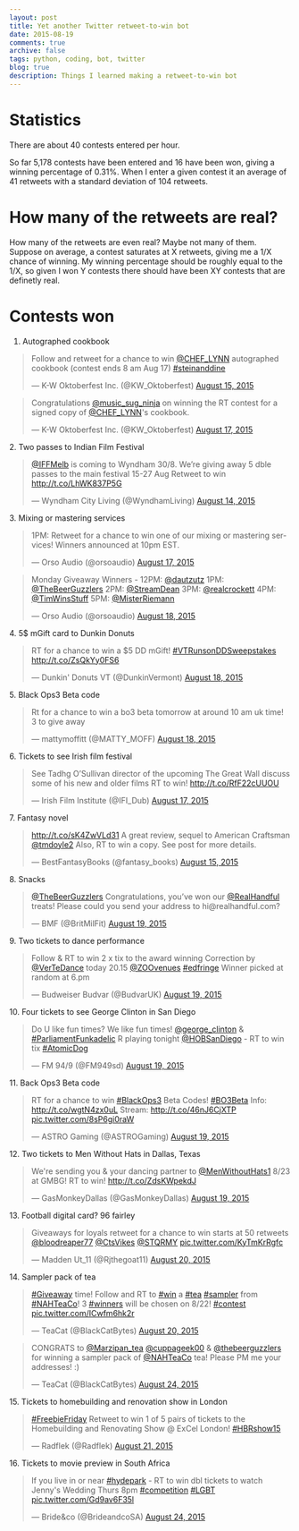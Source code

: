 ```yaml
---
layout: post
title: Yet another Twitter retweet-to-win bot
date: 2015-08-19
comments: true
archive: false
tags: python, coding, bot, twitter
blog: true
description: Things I learned making a retweet-to-win bot
---
```


# Statistics

There are about 40 contests entered per hour. 

So far 5,178 contests have been entered and 16 have been won, giving a winning percentage of 0.31%. When I enter a given contest it an average of 41 retweets with a standard deviation of 104 retweets.

# How many of the retweets are real?

How many of the retweets are even real? Maybe not many of them. Suppose on average, a contest saturates at X retweets, giving me a 1/X chance of winning. My winning percentage should be roughly equal to the 1/X, so given I won Y contests there should have been XY contests that are definetly real.

# Contests won

1.  Autographed cookbook  
<blockquote class="twitter-tweet" lang="en"><p lang="en" dir="ltr">Follow and retweet for a chance to win <a href="https://twitter.com/CHEF_LYNN">@CHEF_LYNN</a> autographed cookbook (contest ends 8 am Aug 17) <a href="https://twitter.com/hashtag/steinanddine?src=hash">#steinanddine</a></p>&mdash; K-W Oktoberfest Inc. (@KW_Oktoberfest) <a href="https://twitter.com/KW_Oktoberfest/status/632605172884082688">August 15, 2015</a></blockquote> <script async src="//platform.twitter.com/widgets.js" charset="utf-8"></script> <blockquote class="twitter-tweet" lang="en"><p lang="en" dir="ltr">Congratulations <a href="https://twitter.com/music_sug_ninja">@music_sug_ninja</a> on winning the RT contest for a signed copy of <a href="https://twitter.com/CHEF_LYNN">@CHEF_LYNN</a>&#39;s cookbook.</p>&mdash; K-W Oktoberfest Inc. (@KW_Oktoberfest) <a href="https://twitter.com/KW_Oktoberfest/status/633303849621565440">August 17, 2015</a></blockquote> <script async src="//platform.twitter.com/widgets.js" charset="utf-8"></script>
2. Two passes to Indian Film Festival
<blockquote class="twitter-tweet" lang="en"><p lang="en" dir="ltr"><a href="https://twitter.com/IFFMelb">@IFFMelb</a> is coming to Wyndham 30/8. We’re giving away 5 dble passes to the main festival 15-27 Aug Retweet to win <a href="http://t.co/LhWK837P5G">http://t.co/LhWK837P5G</a></p>&mdash; Wyndham City Living (@WyndhamLiving) <a href="https://twitter.com/WyndhamLiving/status/632332141561532416">August 14, 2015</a></blockquote> <script async src="//platform.twitter.com/widgets.js" charset="utf-8"></script>
3. Mixing or mastering services
<blockquote class="twitter-tweet" lang="en"><p lang="en" dir="ltr">1PM: Retweet for a chance to win one of our mixing or mastering services! Winners announced at 10pm EST.</p>&mdash; Orso Audio (@orsoaudio) <a href="https://twitter.com/orsoaudio/status/633323085073133568">August 17, 2015</a></blockquote> <script async src="//platform.twitter.com/widgets.js" charset="utf-8"></script> <blockquote class="twitter-tweet" lang="en"><p lang="en" dir="ltr">Monday Giveaway Winners - 12PM: <a href="https://twitter.com/DautzUtz">@dautzutz</a> 1PM: <a href="https://twitter.com/TheBeerGuzzlers">@TheBeerGuzzlers</a> 2PM: <a href="https://twitter.com/StreamDean">@StreamDean</a> 3PM: <a href="https://twitter.com/RealCrockett">@realcrockett</a> 4PM: <a href="https://twitter.com/TimWinsStuff">@TimWinsStuff</a> 5PM: <a href="https://twitter.com/MisterRiemann">@MisterRiemann</a></p>&mdash; Orso Audio (@orsoaudio) <a href="https://twitter.com/orsoaudio/status/633458300802220032">August 18, 2015</a></blockquote> <script async src="//platform.twitter.com/widgets.js" charset="utf-8"></script>
4. 5$ mGift card to Dunkin Donuts
<blockquote class="twitter-tweet" lang="en"><p lang="en" dir="ltr">RT for a chance to win a $5 DD mGift! <a href="https://twitter.com/hashtag/VTRunsonDDSweepstakes?src=hash">#VTRunsonDDSweepstakes</a> <a href="http://t.co/ZsQkYy0FS6">http://t.co/ZsQkYy0FS6</a></p>&mdash; Dunkin&#39; Donuts VT (@DunkinVermont) <a href="https://twitter.com/DunkinVermont/status/633639485910159361">August 18, 2015</a></blockquote> <script async src="//platform.twitter.com/widgets.js" charset="utf-8"></script>
5. Black Ops3 Beta code
<blockquote class="twitter-tweet" lang="en"><p lang="en" dir="ltr">Rt for a chance to win a bo3 beta tomorrow at around 10 am uk time! 3 to give away</p>&mdash; mattymoffitt (@MATTY_MOFF) <a href="https://twitter.com/MATTY_MOFF/status/633780854360276992">August 18, 2015</a></blockquote> <script async src="//platform.twitter.com/widgets.js" charset="utf-8"></script>
6. Tickets to see Irish film festival
<blockquote class="twitter-tweet" lang="en"><p lang="en" dir="ltr">See Tadhg O’Sullivan director of the upcoming The Great Wall discuss some of his new and older films RT to win! &#10;&#10;<a href="http://t.co/RfF22cUUOU">http://t.co/RfF22cUUOU</a></p>&mdash; Irish Film Institute (@IFI_Dub) <a href="https://twitter.com/IFI_Dub/status/633289298444423169">August 17, 2015</a></blockquote> <script async src="//platform.twitter.com/widgets.js" charset="utf-8"></script>
7. Fantasy novel
<blockquote class="twitter-tweet" lang="en"><p lang="en" dir="ltr"><a href="http://t.co/sK4ZwVLd31">http://t.co/sK4ZwVLd31</a>&#10;A great review, sequel to American Craftsman <a href="https://twitter.com/tmdoyle2">@tmdoyle2</a> &#10;Also, RT to win a copy. See post for more details.</p>&mdash; BestFantasyBooks (@fantasy_books) <a href="https://twitter.com/fantasy_books/status/632392215122178048">August 15, 2015</a></blockquote> <script async src="//platform.twitter.com/widgets.js" charset="utf-8"></script>
8. Snacks
<blockquote class="twitter-tweet" data-partner="tweetdeck"><p lang="en" dir="ltr"><a href="https://twitter.com/TheBeerGuzzlers">@TheBeerGuzzlers</a> Congratulations, you’ve won our <a href="https://twitter.com/RealHandful">@RealHandful</a> treats! Please could you send your address to hi@realhandful.com?</p>&mdash; BMF (@BritMilFit) <a href="https://twitter.com/BritMilFit/status/633953934852407296">August 19, 2015</a></blockquote> <script async src="//platform.twitter.com/widgets.js" charset="utf-8"></script>
9. Two tickets to dance performance
<blockquote class="twitter-tweet" lang="en"><p lang="en" dir="ltr">Follow &amp; RT to win 2 x tix to the award winning Correction by <a href="https://twitter.com/VerTeDance">@VerTeDance</a> today 20.15 <a href="https://twitter.com/ZOOvenues">@ZOOvenues</a> <a href="https://twitter.com/hashtag/edfringe?src=hash">#edfringe</a> Winner picked at random at 6.pm</p>&mdash; Budweiser Budvar (@BudvarUK) <a href="https://twitter.com/BudvarUK/status/633960934625648640">August 19, 2015</a></blockquote>
<script async src="//platform.twitter.com/widgets.js" charset="utf-8"></script>
10. Four tickets to see George Clinton in San Diego
<blockquote class="twitter-tweet" lang="en"><p lang="en" dir="ltr">Do U like fun times? We like fun times! <a href="https://twitter.com/george_clinton">@george_clinton</a> &amp; <a href="https://twitter.com/hashtag/ParliamentFunkadelic?src=hash">#ParliamentFunkadelic</a> R playing tonight <a href="https://twitter.com/HOBSanDiego">@HOBSanDiego</a> - RT to win tix <a href="https://twitter.com/hashtag/AtomicDog?src=hash">#AtomicDog</a></p>&mdash; FM 94/9 (@FM949sd) <a href="https://twitter.com/FM949sd/status/634026834347188225">August 19, 2015</a></blockquote>
<script async src="//platform.twitter.com/widgets.js" charset="utf-8"></script>
11. Back Ops3 Beta code
<blockquote class="twitter-tweet" lang="en"><p lang="en" dir="ltr">RT for a chance to win <a href="https://twitter.com/hashtag/BlackOps3?src=hash">#BlackOps3</a> Beta Codes! <a href="https://twitter.com/hashtag/BO3Beta?src=hash">#BO3Beta</a> &#10;&#10;Info: <a href="http://t.co/wgtN4zx0uL">http://t.co/wgtN4zx0uL</a>&#10;Stream: <a href="http://t.co/46nJ6CjXTP">http://t.co/46nJ6CjXTP</a> <a href="http://t.co/8sP6gi0raW">pic.twitter.com/8sP6gi0raW</a></p>&mdash; ASTRO Gaming (@ASTROGaming) <a href="https://twitter.com/ASTROGaming/status/634049625020694528">August 19, 2015</a></blockquote>
<script async src="//platform.twitter.com/widgets.js" charset="utf-8"></script>
12. Two tickets to Men Without Hats in Dallas, Texas
<blockquote class="twitter-tweet" lang="en"><p lang="en" dir="ltr">We&#39;re sending you &amp; your dancing partner to <a href="https://twitter.com/MenWithoutHats1">@MenWithoutHats1</a> 8/23 at GMBG! RT to win! <a href="http://t.co/ZdsKWpekdJ">http://t.co/ZdsKWpekdJ</a></p>&mdash; GasMonkeyDallas (@GasMonkeyDallas) <a href="https://twitter.com/GasMonkeyDallas/status/634072667977588736">August 19, 2015</a></blockquote>
<script async src="//platform.twitter.com/widgets.js" charset="utf-8"></script>
13. Football digital card? 96 fairley
<blockquote class="twitter-tweet" lang="en"><p lang="en" dir="ltr">Giveaways for loyals retweet for a chance to win starts at 50 retweets <a href="https://twitter.com/bloodreaper77">@bloodreaper77</a> <a href="https://twitter.com/CtsVikes">@CtsVikes</a> <a href="https://twitter.com/STQRMY">@STQRMY</a> <a href="http://t.co/KyTmKrRgfc">pic.twitter.com/KyTmKrRgfc</a></p>&mdash; Madden Ut_11 (@Rjthegoat11) <a href="https://twitter.com/Rjthegoat11/status/634349680747520000">August 20, 2015</a></blockquote>
<script async src="//platform.twitter.com/widgets.js" charset="utf-8"></script>
14. Sampler pack of tea
<blockquote class="twitter-tweet" lang="en"><p lang="en" dir="ltr"><a href="https://twitter.com/hashtag/Giveaway?src=hash">#Giveaway</a> time! Follow and RT to <a href="https://twitter.com/hashtag/win?src=hash">#win</a> a <a href="https://twitter.com/hashtag/tea?src=hash">#tea</a> <a href="https://twitter.com/hashtag/sampler?src=hash">#sampler</a> from <a href="https://twitter.com/hashtag/NAHTeaCo?src=hash">#NAHTeaCo</a>! 3 <a href="https://twitter.com/hashtag/winners?src=hash">#winners</a> will be chosen on 8/22! <a href="https://twitter.com/hashtag/contest?src=hash">#contest</a> <a href="http://t.co/ICwfm6hk2r">pic.twitter.com/ICwfm6hk2r</a></p>&mdash; TeaCat (@BlackCatBytes) <a href="https://twitter.com/BlackCatBytes/status/634501082081853440">August 20, 2015</a></blockquote>
<script async src="//platform.twitter.com/widgets.js" charset="utf-8"></script>
<blockquote class="twitter-tweet" data-partner="tweetdeck"><p lang="en" dir="ltr">CONGRATS to <a href="https://twitter.com/Marzipan_tea">@Marzipan_tea</a> <a href="https://twitter.com/cuppageek00">@cuppageek00</a> &amp; <a href="https://twitter.com/TheBeerGuzzlers">@thebeerguzzlers</a> for winning a sampler pack of <a href="https://twitter.com/NAHTeaCo">@NAHTeaCo</a> tea! Please PM me your addresses! :)</p>&mdash; TeaCat (@BlackCatBytes) <a href="https://twitter.com/BlackCatBytes/status/635836454518677504">August 24, 2015</a></blockquote>
<script async src="//platform.twitter.com/widgets.js" charset="utf-8"></script>
15. Tickets to homebuilding and renovation show in London
<blockquote class="twitter-tweet" lang="en"><p lang="en" dir="ltr"><a href="https://twitter.com/hashtag/FreebieFriday?src=hash">#FreebieFriday</a> Retweet to win 1 of 5 pairs of tickets to the Homebuilding and Renovating Show @ ExCel London! <a href="https://twitter.com/hashtag/HBRshow15?src=hash">#HBRshow15</a></p>&mdash; Radflek (@Radflek) <a href="https://twitter.com/Radflek/status/634655391620706305">August 21, 2015</a></blockquote>
<script async src="//platform.twitter.com/widgets.js" charset="utf-8"></script>
16. Tickets to movie preview in South Africa
<blockquote class="twitter-tweet" lang="en"><p lang="en" dir="ltr">If you live in or near <a href="https://twitter.com/hashtag/hydepark?src=hash">#hydepark</a> - RT to win dbl tickets to watch Jenny&#39;s Wedding Thurs 8pm <a href="https://twitter.com/hashtag/competition?src=hash">#competition</a> <a href="https://twitter.com/hashtag/LGBT?src=hash">#LGBT</a> <a href="http://t.co/Gd9av6F35l">pic.twitter.com/Gd9av6F35l</a></p>&mdash; Bride&amp;co (@BrideandcoSA) <a href="https://twitter.com/BrideandcoSA/status/635854260199100416">August 24, 2015</a></blockquote>
<script async src="//platform.twitter.com/widgets.js" charset="utf-8"></script>
